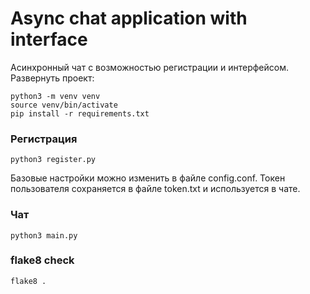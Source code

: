 # Async chat application with interface
Асинхронный чат с возможностью регистрации и интерфейсом. Развернуть проект:
```
python3 -m venv venv
source venv/bin/activate
pip install -r requirements.txt
```

### Регистрация
```
python3 register.py
```
Базовые настройки можно изменить в файле config.conf. Токен пользователя сохраняется в файле token.txt и используется в чате.

### Чат
```
python3 main.py
```

### flake8 check
```
flake8 .
```